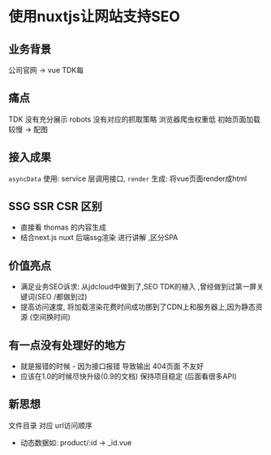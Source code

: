 # 使用nuxtjs让网站支持SEO

## 业务背景
公司官网 -> vue  TDK每

## 痛点
TDK 没有充分展示
robots 没有对应的抓取策略  浏览器爬虫权重低
初始页面加载较慢  -> 配图

## 接入成果

`asyncData` 使用: service 层调用接口,
`render` 生成: 将vue页面render成html 

## SSG SSR CSR 区别
* 直接看 thomas 的内容生成
* 结合next.js  nuxt 后端ssg渲染 进行讲解 ,区分SPA

## 价值亮点
* 满足业务SEO诉求: 从jdcloud中做到了,SEO TDK的植入 ,曾经做到过第一屏关键词(SEO /都做到过)
* 提高访问速度, 将加载渲染花费时间成功挪到了CDN上和服务器上,因为静态资源 (空间换时间)

## 有一点没有处理好的地方
* 就是报错的时候  - 因为接口报错 导致输出 404页面 不友好 
* 应该在1.0的时候尽快升级(0.9的文档) 保持项目稳定 (后面看很多API)

## 新思想
文件目录 对应 url访问顺序
* 动态数据如: product/:id -> _id.vue